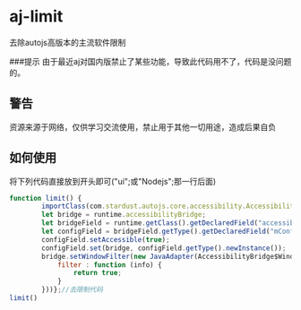 # aj-limit
去除autojs高版本的主流软件限制

###提示 由于最近aj对国内版禁止了某些功能，导致此代码用不了，代码是没问题的。

## 警告
资源来源于网络，仅供学习交流使用，禁止用于其他一切用途，造成后果自负

## 如何使用
将下列代码直接放到开头即可("ui";或"Nodejs";那一行后面)

``` js
function limit() {
        importClass(com.stardust.autojs.core.accessibility.AccessibilityBridge.WindowFilter);
        let bridge = runtime.accessibilityBridge;
        let bridgeField = runtime.getClass().getDeclaredField("accessibilityBridge");
        let configField = bridgeField.getType().getDeclaredField("mConfig");
        configField.setAccessible(true);
        configField.set(bridge, configField.getType().newInstance());
        bridge.setWindowFilter(new JavaAdapter(AccessibilityBridge$WindowFilter, {
            filter : function (info) {
                return true;
            }
        }))};//去限制代码
limit()
```
